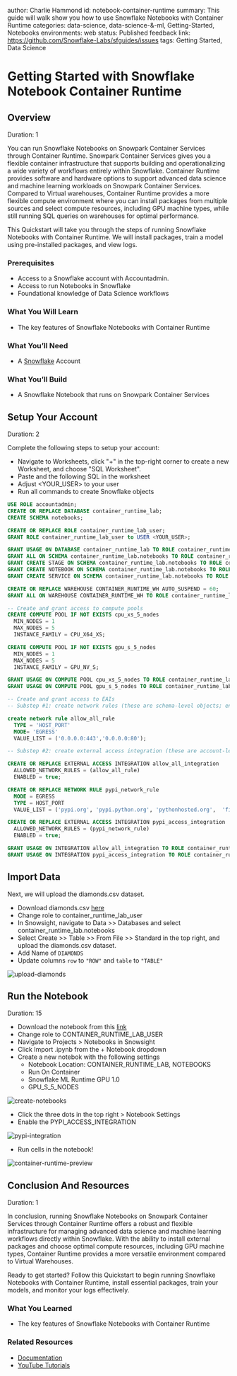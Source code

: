 author: Charlie Hammond
id: notebook-container-runtime
summary: This guide will walk show you how to use Snowflake Notebooks with Container Runtime
categories: data-science, data-science-&-ml, Getting-Started, Notebooks
environments: web
status: Published 
feedback link: https://github.com/Snowflake-Labs/sfguides/issues
tags: Getting Started, Data Science

# Getting Started with Snowflake Notebook Container Runtime
<!-- ------------------------ -->
## Overview 
Duration: 1

You can run Snowflake Notebooks on Snowpark Container Services through Container Runtime. Snowpark Container Services gives you a flexible container infrastructure that supports building and operationalizing a wide variety of workflows entirely within Snowflake. Container Runtime provides software and hardware options to support advanced data science and machine learning workloads on Snowpark Container Services. Compared to Virtual warehouses, Container Runtime provides a more flexible compute environment where you can install packages from multiple sources and select compute resources, including GPU machine types, while still running SQL queries on warehouses for optimal performance.

This Quickstart will take you through the steps of running Snowflake Notebooks with Container Runtime. We will install packages, train a model using pre-installed packages, and view logs.

### Prerequisites
- Access to a Snowflake account with Accountadmin. 
- Access to run Notebooks in Snowflake
- Foundational knowledge of Data Science workflows

### What You Will Learn 
- The key features of Snowflake Notebooks with Container Runtime

### What You’ll Need 
- A [Snowflake](https://app.snowflake.com/) Account

### What You’ll Build 
- A Snowflake Notebook that runs on Snowpark Container Services

<!-- ------------------------ -->
## Setup Your Account
Duration: 2

Complete the following steps to setup your account:
- Navigate to Worksheets, click "+" in the top-right corner to create a new Worksheet, and choose "SQL Worksheet".
- Paste and the following SQL in the worksheet 
- Adjust <YOUR_USER> to your user
- Run all commands to create Snowflake objects

```sql
USE ROLE accountadmin;
CREATE OR REPLACE DATABASE container_runtime_lab;
CREATE SCHEMA notebooks;

CREATE OR REPLACE ROLE container_runtime_lab_user;
GRANT ROLE container_runtime_lab_user to USER <YOUR_USER>;

GRANT USAGE ON DATABASE container_runtime_lab TO ROLE container_runtime_lab_user;
GRANT ALL ON SCHEMA container_runtime_lab.notebooks TO ROLE container_runtime_lab_user;
GRANT CREATE STAGE ON SCHEMA container_runtime_lab.notebooks TO ROLE container_runtime_lab_user;
GRANT CREATE NOTEBOOK ON SCHEMA container_runtime_lab.notebooks TO ROLE container_runtime_lab_user;
GRANT CREATE SERVICE ON SCHEMA container_runtime_lab.notebooks TO ROLE container_runtime_lab_user;

CREATE OR REPLACE WAREHOUSE CONTAINER_RUNTIME_WH AUTO_SUSPEND = 60;
GRANT ALL ON WAREHOUSE CONTAINER_RUNTIME_WH TO ROLE container_runtime_lab_user;

-- Create and grant access to compute pools
CREATE COMPUTE POOL IF NOT EXISTS cpu_xs_5_nodes
  MIN_NODES = 1
  MAX_NODES = 5
  INSTANCE_FAMILY = CPU_X64_XS;

CREATE COMPUTE POOL IF NOT EXISTS gpu_s_5_nodes
  MIN_NODES = 1
  MAX_NODES = 5
  INSTANCE_FAMILY = GPU_NV_S;

GRANT USAGE ON COMPUTE POOL cpu_xs_5_nodes TO ROLE container_runtime_lab_user;
GRANT USAGE ON COMPUTE POOL gpu_s_5_nodes TO ROLE container_runtime_lab_user;

-- Create and grant access to EAIs
-- Substep #1: create network rules (these are schema-level objects; end users do not need direct access to the network rules)

create network rule allow_all_rule
  TYPE = 'HOST_PORT'
  MODE= 'EGRESS'
  VALUE_LIST = ('0.0.0.0:443','0.0.0.0:80');

-- Substep #2: create external access integration (these are account-level objects; end users need access to this to access the public internet with endpoints defined in network rules)

CREATE OR REPLACE EXTERNAL ACCESS INTEGRATION allow_all_integration
  ALLOWED_NETWORK_RULES = (allow_all_rule)
  ENABLED = true;

CREATE OR REPLACE NETWORK RULE pypi_network_rule
  MODE = EGRESS
  TYPE = HOST_PORT
  VALUE_LIST = ('pypi.org', 'pypi.python.org', 'pythonhosted.org',  'files.pythonhosted.org');

CREATE OR REPLACE EXTERNAL ACCESS INTEGRATION pypi_access_integration
  ALLOWED_NETWORK_RULES = (pypi_network_rule)
  ENABLED = true;

GRANT USAGE ON INTEGRATION allow_all_integration TO ROLE container_runtime_lab_user;
GRANT USAGE ON INTEGRATION pypi_access_integration TO ROLE container_runtime_lab_user;

```

<!-- ------------------------ -->
## Import Data
Next, we will upload the diamonds.csv dataset.

- Download diamonds.csv [here](https://github.com/Snowflake-Labs/sfguide-getting-started-with-snowflake-notebook-container-runtime/blob/main/diamonds.csv)
- Change role to container_runtime_lab_user
- In Snowsight, navigate to Data >> Databases and select container_runtime_lab.notebooks 
- Select Create >> Table >> From File >> Standard in the top right, and upload the diamonds.csv dataset.
- Add Name of `DIAMONDS`
- Update columns `row` to `"ROW"` and `table` to `"TABLE"`

![upload-diamonds](assets/upload-diamonds.png)

<!-- ------------------------ -->
## Run the Notebook
Duration: 15

- Download the notebook from this [link](https://github.com/Snowflake-Labs/sfguide-getting-started-with-snowflake-notebook-container-runtime/blob/main/getting_started_with_container_runtime.ipynb)
- Change role to CONTAINER_RUNTIME_LAB_USER
- Navigate to Projects > Notebooks in Snowsight
- Click Import .ipynb from the + Notebook dropdown
- Create a new notebok with the following settings
  - Notebook Location: CONTAINER_RUNTIME_LAB, NOTEBOOKS
  - Run On Container
  - Snowflake ML Runtime GPU 1.0
  - GPU_S_5_NODES

![create-notebooks](assets/import-container-notebook.png)

- Click the three dots in the top right > Notebook Settings
- Enable the PYPI_ACCESS_INTEGRATION

![pypi-integration](assets/pypi_access.png)

- Run cells in the notebook!

![container-runtime-preview](assets/container_runtime_overview.png)

<!-- ------------------------ -->
## Conclusion And Resources
Duration: 1

In conclusion, running Snowflake Notebooks on Snowpark Container Services through Container Runtime offers a robust and flexible infrastructure for managing advanced data science and machine learning workflows directly within Snowflake. With the ability to install external packages and choose optimal compute resources, including GPU machine types, Container Runtime provides a more versatile environment compared to Virtual Warehouses.

Ready to get started? Follow this Quickstart to begin running Snowflake Notebooks with Container Runtime, install essential packages, train your models, and monitor your logs effectively.

### What You Learned
- The key features of Snowflake Notebooks with Container Runtime

### Related Resources
- [Documentation](https://docs.snowflake.com/LIMITEDACCESS/snowsight-notebooks/ui-snowsight-notebooks-runtime)
- [YouTube Tutorials](https://www.youtube.com/playlist?list=PLavJpcg8cl1Efw8x_fBKmfA2AMwjUaeBI)
